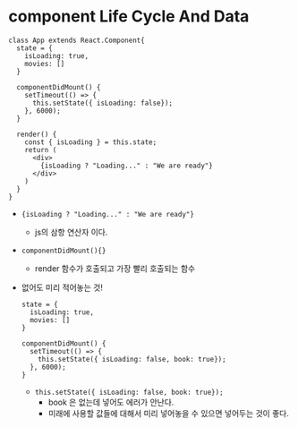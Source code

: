# component Life Cycle And Data



```react
class App extends React.Component{
  state = {
    isLoading: true,
    movies: []
  }

  componentDidMount() {
    setTimeout(() => {
      this.setState({ isLoading: false});
    }, 6000);
  }

  render() {
    const { isLoading } = this.state;
    return (
      <div>
        {isLoading ? "Loading..." : "We are ready"}
      </div>
    )
  }
}
```

- `{isLoading ? "Loading..." : "We are ready"}`
  - js의 삼항 연산자 이다.

- `componentDidMount(){}`
  - render 함수가 호출되고 가장 빨리 호출되는 함수



- 없어도 미리 적어놓는 것!

  ```react
  state = {
    isLoading: true,
    movies: []
  }
  
  componentDidMount() {
    setTimeout(() => {
      this.setState({ isLoading: false, book: true});
    }, 6000);
  }
  ```

  - `this.setState({ isLoading: false, book: true});`
    - book 은 없는데 넣어도 에러가 안난다.
    - 미래에 사용할 값들에 대해서 미리 넣어놓을 수 있으면 넣어두는 것이 좋다.